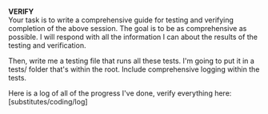 **VERIFY**  
Your task is to write a comprehensive guide for testing and verifying completion of the above session. The goal is to be as comprehensive as possible. I will respond with all the information I can about the results of the testing and verification.

Then, write me a testing file that runs all these tests. I'm going to put it in a tests/ folder that's within the root. Include comprehensive logging within the tests.

Here is a log of all of the progress I've done, verify everything here: [substitutes/coding/log]
